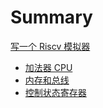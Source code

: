 # Summary

[写一个 Riscv 模拟器](./index.md)

- [加法器 CPU](./v1-CPU-Adder.md)
- [内存和总线](./v2-Memory-and-Bus.md)
- [控制状态寄存器](./v3-CSR.md)